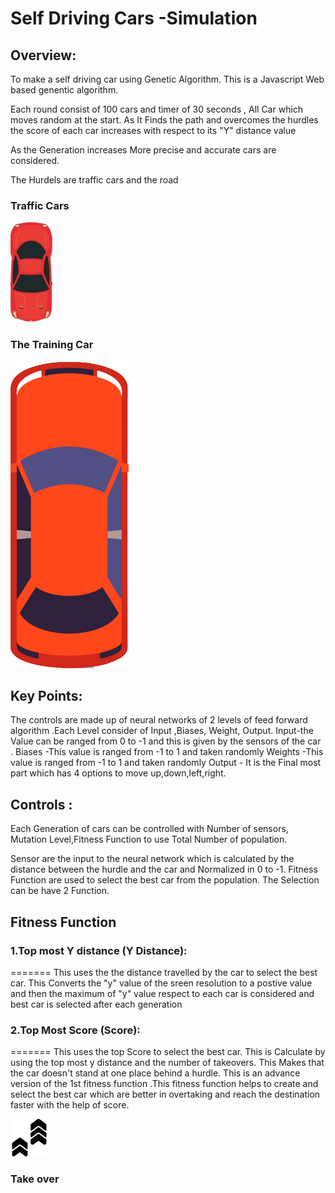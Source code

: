 #                                    Self Driving Cars -Simulation
##  Overview:
To make a self driving car using Genetic Algorithm.
This is a Javascript Web based genentic algorithm. 

Each round consist of 100 cars and timer of 30 seconds , All Car which moves random at the start. As It Finds the path and overcomes the hurdles the score of each car increases with respect to its "Y" distance value 

As the Generation increases More precise and accurate cars are considered.

The Hurdels are traffic cars and the road

### Traffic Cars
![](res/TrafficCar.png)
### The Training Car 
![](res/TrainCar.png)

## Key Points:
The controls are made up of neural networks of 2 levels of feed forward algorithm .Each Level consider of Input ,Biases, Weight, Output.
Input-the Value can be ranged from 0 to -1 and this is given by the sensors of the car .
Biases -This value is ranged from  -1 to 1 and taken randomly
Weights -This value is ranged from  -1 to 1 and taken randomly
Output - It is the Final most part which has 4 options to move up,down,left,right. 


## Controls :
Each Generation of cars can be controlled with  Number of sensors, Mutation Level,Fitness Function to use Total Number of population.

Sensor are the input to the neural network which is calculated by the distance between the hurdle and the car and Normalized  in 0 to -1.
Fitness Function are used to select the best car from the population. The Selection can be have 2 Function.

## Fitness Function
###      1.Top most Y distance (Y Distance):
=======
This uses the the distance travelled by the car to select the best car.
This Converts the "y" value of the sreen resolution to a postive value and then the maximum of "y" value respect to each car is considered and best car is selected after each generation


###      2.Top Most Score (Score):
=======
This uses the top Score to select the best car. This is Calculate by using the  top most y distance and the number of takeovers. This Makes that the car doesn't stand at one place  behind a hurdle. This is an advance version of the 1st fitness function .This fitness function helps to create and select the best car which are better in overtaking and reach the destination faster with the help of score.

![](res/Pointer.png)
### Take over
